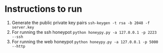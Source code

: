 # Instructions to run

1. Generate the public private key pairs
`ssh-keygen -t rsa -b 2048 -f server.key`
2. For running the ssh honeypot
`python honeypy.py -a 127.0.0.1 -p 2223 --ssh`
3. For running the web honeypot
`python honeypy.py -a 127.0.0.1 -p 5000 --http`